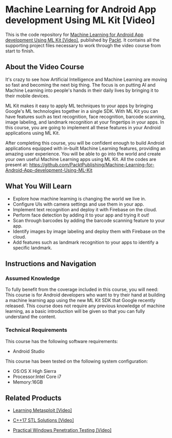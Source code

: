 # Machine Learning for Android App development Using ML Kit [Video]
This is the code repository for [Machine Learning for Android App development Using ML Kit [Video]](https://www.packtpub.com/application-development/machine-learning-android-app-development-using-ml-kit-video?utm_source=github&utm_medium=repository&utm_campaign=9781789539875), published by [Packt](https://www.packtpub.com/?utm_source=github). It contains all the supporting project files necessary to work through the video course from start to finish.
## About the Video Course
It's crazy to see how Artificial Intelligence and Machine Learning are moving so fast and becoming the next big thing. The focus is on putting AI and Machine Learning into people's hands in their daily lives by bringing it to their mobile devices. 

ML Kit makes it easy to apply ML techniques to your apps by bringing Google's ML technologies together in a single SDK. With ML Kit you can have features such as text recognition, face recognition, barcode scanning, image labeling, and landmark recognition at your fingertips in your apps. In this course, you are going to implement all these features in your Android applications using ML Kit.

After completing this course, you will be confident enough to build Android applications equipped with in-built Machine Learning features, providing an amazing user experience. You will be able to go into the world and create your own useful Machine Learning apps using ML Kit.
All the codes are present at:
https://github.com/PacktPublishing/Machine-Learning-for-Android-App-development-Using-ML-Kit

<H2>What You Will Learn</H2>
<DIV class=book-info-will-learn-text>
<UL>
<LI>Explore how machine learning is changing the world we live in. 
<LI>Configure UIs with camera settings and use them in your app. 
<LI>Implement text recognition and deploy it with Firebase on the cloud. 
<LI>Perform face detection by adding it to your app and trying it out! 
<LI>Scan through barcodes by adding the barcode scanning feature to your app. 
<LI>Identify images by image labeling and deploy them with Firebase on the cloud. 
<LI>Add features such as landmark recognition to your apps to identify a specific landmark. </LI></UL></DIV>

## Instructions and Navigation
### Assumed Knowledge
To fully benefit from the coverage included in this course, you will need:<br/>
This course is for Android developers who want to try their hand at building a machine learning app using the new ML Kit SDK that Google recently released. This course does not require any previous knowledge of machine learning, as a basic introduction will be given so that you can fully understand the content.
### Technical Requirements
This course has the following software requirements:<br/>
<UL>
<LI>Android Studio</LI></UL>

This course has been tested on the following system configuration:
<UL>
<LI>OS:OS X High Sierra
<LI>Processor:Intel Core i7
<LI>Memory:16GB</LI></UL>


## Related Products
* [Learning Metasploit [Video]](https://www.packtpub.com/networking-and-servers/learning-metasploit-video?utm_source=github&utm_medium=repository&utm_campaign=9781788628396)

* [C++17 STL Solutions [Video]](https://www.packtpub.com/application-development/c17-stl-solutions-video?utm_source=github&utm_medium=repository&utm_campaign=9781789535273)

* [Practical Windows Penetration Testing [Video]](https://www.packtpub.com/networking-and-servers/practical-windows-penetration-testing-video?utm_source=github&utm_medium=repository&utm_campaign=9781788396653)

